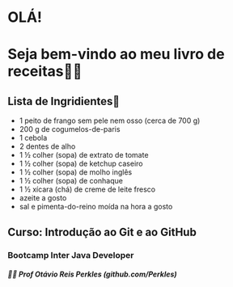 # OLÁ! 

# Seja bem-vindo ao meu livro de receitas:man_cook:



## Lista de Ingridientes:bookmark_tabs:	

- 1 peito de frango  sem pele nem osso (cerca de 700 g)
- 200 g de cogumelos-de-paris
- 1 cebola
- 2 dentes de alho
- 1 ½ colher (sopa) de extrato de tomate
- 1 ½ colher (sopa) de ketchup caseiro
- 1 ½ colher (sopa) de molho inglês
- 1 ½ colher (sopa) de conhaque
- 1 ½ xícara (chá) de creme de leite fresco
- azeite a gosto
- sal e pimenta-do-reino moída na hora a gosto



## Curso: Introdução ao Git e ao GitHub

### Bootcamp Inter Java Developer

##### :man_teacher: Prof Otávio Reis Perkles (github.com/Perkles)